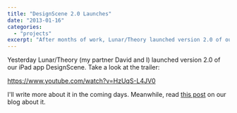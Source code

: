 ```yaml
---
title: "DesignScene 2.0 Launches"
date: "2013-01-16"
categories: 
  - "projects"
excerpt: "After months of work, Lunar/Theory launched version 2.0 of our iPad app DesignScene. Here's a look at the trailer and a post about the launch."
---
```


Yesterday Lunar/Theory (my partner David and I) launched version 2.0 of our iPad app DesignScene. Take a look at the trailer:

https://www.youtube.com/watch?v=HzUqS-L4JV0

I'll write more about it in the coming days. Meanwhile, read [this post](http://blog.lunar-theory.com/post/40517565743/introducing-designsene-v2) on our blog about it.
